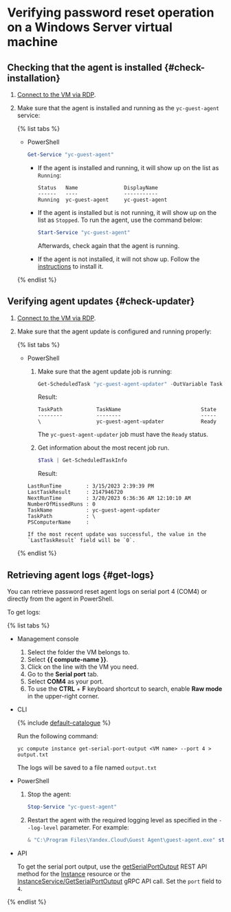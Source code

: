 # Verifying password reset operation on a Windows Server virtual machine

## Checking that the agent is installed {#check-installation}

1. [Connect to the VM via RDP](../vm-connect/rdp.md).
1. Make sure that the agent is installed and running as the `yc-guest-agent` service:

   {% list tabs %}

   - PowerShell

      ```powershell
      Get-Service "yc-guest-agent"
      ```

      * If the agent is installed and running, it will show up on the list as `Running`:

         ```
         Status   Name               DisplayName
         ------   ----               -----------
         Running  yc-guest-agent     yc-guest-agent
         ```

      * If the agent is installed but is not running, it will show up on the list as `Stopped`. To run the agent, use the command below:

         ```powershell
         Start-Service "yc-guest-agent"
         ```

         Afterwards, check again that the agent is running.

      * If the agent is not installed, it will not show up. Follow the [instructions](install.md) to install it.

   {% endlist %}

## Verifying agent updates {#check-updater}

1. [Connect to the VM via RDP](../vm-connect/rdp.md).
1. Make sure that the agent update is configured and running properly:

   {% list tabs %}

   - PowerShell

      1. Make sure that the agent update job is running:

         ```powershell
         Get-ScheduledTask "yc-guest-agent-updater" -OutVariable Task
         ```

         Result:

         ```
         TaskPath           TaskName                          State
         --------           --------                          -----
         \                  yc-guest-agent-updater            Ready
         ```

         The `yc-guest-agent-updater` job must have the `Ready` status.

      1. Get information about the most recent job run.

         ```powershell
         $Task | Get-ScheduledTaskInfo
         ```

         Result:

        ```
        LastRunTime        : 3/15/2023 2:39:39 PM
        LastTaskResult     : 2147946720
        NextRunTime        : 3/20/2023 6:36:36 AM 12:10:10 AM
        NumberOfMissedRuns : 0
        TaskName           : yc-guest-agent-updater
        TaskPath           : \
        PSComputerName     :
        ```

         If the most recent update was successful, the value in the `LastTaskResult` field will be `0`.

   {% endlist %}

## Retrieving agent logs {#get-logs}

You can retrieve password reset agent logs on serial port 4 (COM4) or directly from the agent in PowerShell.

To get logs:

{% list tabs %}

- Management console

   1. Select the folder the VM belongs to.
   1. Select **{{ compute-name }}**.
   1. Click on the line with the VM you need.
   1. Go to the **Serial port** tab.
   1. Select **COM4** as your port.
   1. To use the **CTRL** + **F** keyboard shortcut to search, enable **Raw mode** in the upper-right corner.

- CLI

   {% include [default-catalogue](../../../_includes/default-catalogue.md) %}

   Run the following command:

   ```
   yc compute instance get-serial-port-output <VM name> --port 4 > output.txt
   ```

   The logs will be saved to a file named `output.txt`

- PowerShell

   1. Stop the agent:

      ```powershell
      Stop-Service "yc-guest-agent"
      ```

   1. Restart the agent with the required logging level as specified in the `--log-level` parameter. For example:

      ```powershell
      & "C:\Program Files\Yandex.Cloud\Guest Agent\guest-agent.exe" start --log-level debug
      ```

- API

   To get the serial port output, use the [getSerialPortOutput](../../api-ref/Instance/getSerialPortOutput.md) REST API method for the [Instance](../../api-ref/Instance/) resource or the [InstanceService/GetSerialPortOutput](../../api-ref/grpc/instance_service.md#GetSerialPortOutput) gRPC API call. Set the `port` field to `4`.

{% endlist %}